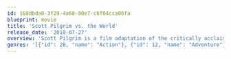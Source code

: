 ```yaml
---
id: 168dbda0-3f29-4a68-90e7-c6f04cca06fa
blueprint: movie
title: 'Scott Pilgrim vs. the World'
release_date: '2010-07-27'
overview: 'Scott Pilgrim is a film adaptation of the critically acclaimed, award-winning series of graphic novels of the same name by Canadian cartoonist Bryan Lee O’Malley. Scott Pilgrim is a 23 year old Canadian slacker and wannabe rockstar who falls in love with an American delivery girl, Ramona V. Flowers, and must defeat her seven "evil exes" to be able to date her.'
genres: '[{"id": 28, "name": "Action"}, {"id": 12, "name": "Adventure"}, {"id": 35, "name": "Comedy"}]'
---
```

